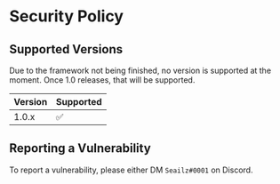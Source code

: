 # Security Policy

## Supported Versions

Due to the framework not being finished, no version is supported at the moment. Once 1.0 releases, that will be supported.

| Version | Supported          |
| ------- | ------------------ |
| 1.0.x   | :white_check_mark: |

## Reporting a Vulnerability

To report a vulnerability, please either DM `Seailz#0001` on Discord.

